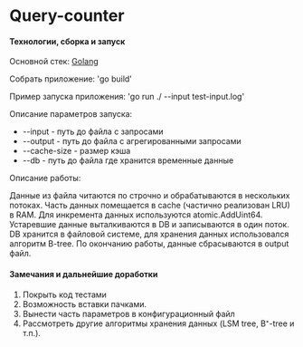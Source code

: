 # Query-counter

#### Технологии, сборка и запуск

Основной стек:
[Golang](https://golang.org/)

Собрать приложение: 'go build'

Пример запуска приложения:
'go run ./ --input test-input.log'

Описание параметров запуска:

- --input - путь до файла с запросами
- --output - путь до файла с агрегированными запросами
- --cache-size - размер кэша
- --db - путь до файла где хранится временные данные

Описание работы:

Данные из файла читаются по строчно и обрабатываются в нескольких потоках.
Часть данных помещается в cache (частично реализован LRU) в RAM. Для инкремента данных используются atomic.AddUint64.
Устаревшие данные выталкиваются в DB и записываются в один поток.
DB хранится в файловой системе, для хранения данных использовался алгоритм B-tree.
По окончанию работы, данные сбрасываются в output файл.

#### Замечания и дальнейшие доработки

1. Покрыть код тестами
2. Возможность вставки пачками.
3. Вынести часть параметров в конфигурационный файл
4. Рассмотреть другие алгоритмы хранения данных (LSM tree, B⁺-tree и т.п.).
